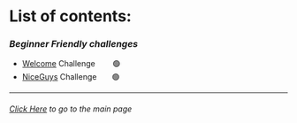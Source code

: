 # List of contents:

### _Beginner Friendly challenges_

- [Welcome](https://github.com/KLSGIT-WGCS/VishwaCTF-2023/blob/main/writeups/Welcome-Challenges/welcome.md) Challenge &nbsp;&nbsp;&nbsp;&nbsp;&nbsp;&nbsp; 🟢
- [NiceGuys](https://github.com/KLSGIT-WGCS/VishwaCTF-2023/blob/main/writeups/Welcome-Challenges/NiceGuys.md) Challenge &nbsp;&nbsp;&nbsp;&nbsp;&nbsp; 🟢

---

###### [Click Here](/writeups/README.md) to go to the main page
